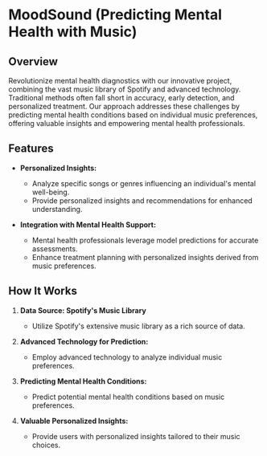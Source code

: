 # MoodSound (Predicting Mental Health with Music)

## Overview

Revolutionize mental health diagnostics with our innovative project, combining the vast music library of Spotify and advanced technology. Traditional methods often fall short in accuracy, early detection, and personalized treatment. Our approach addresses these challenges by predicting mental health conditions based on individual music preferences, offering valuable insights and empowering mental health professionals.

## Features

- **Personalized Insights:**
  - Analyze specific songs or genres influencing an individual's mental well-being.
  - Provide personalized insights and recommendations for enhanced understanding.

- **Integration with Mental Health Support:**
  - Mental health professionals leverage model predictions for accurate assessments.
  - Enhance treatment planning with personalized insights derived from music preferences.

## How It Works

1. **Data Source: Spotify's Music Library**
   - Utilize Spotify's extensive music library as a rich source of data.

2. **Advanced Technology for Prediction:**
   - Employ advanced technology to analyze individual music preferences.

3. **Predicting Mental Health Conditions:**
   - Predict potential mental health conditions based on music preferences.

4. **Valuable Personalized Insights:**
   - Provide users with personalized insights tailored to their music choices.

